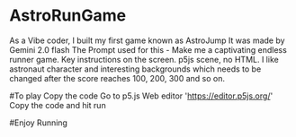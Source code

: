 # AstroRunGame
As a Vibe coder, I built my first game known as AstroJump
It was made by Gemini 2.0 flash 
The Prompt used for this - 
Make me a captivating endless runner game. Key instructions on the screen. p5js scene, no HTML. I like astronaut character and interesting backgrounds which needs to be changed after the score reaches 100, 200, 300 and so on.

#To play
Copy the code 
Go to p5.js Web editor 'https://editor.p5js.org/'
Copy the code and hit run

#Enjoy Running
